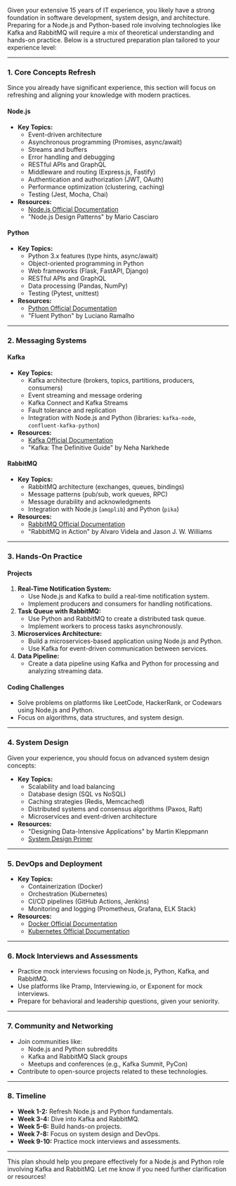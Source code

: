 Given your extensive 15 years of IT experience, you likely have a strong foundation in software development, system design, and architecture. Preparing for a Node.js and Python-based role involving technologies like Kafka and RabbitMQ will require a mix of theoretical understanding and hands-on practice. Below is a structured preparation plan tailored to your experience level:

---

### **1. Core Concepts Refresh**
Since you already have significant experience, this section will focus on refreshing and aligning your knowledge with modern practices.

#### **Node.js**
- **Key Topics:**
  - Event-driven architecture
  - Asynchronous programming (Promises, async/await)
  - Streams and buffers
  - Error handling and debugging
  - RESTful APIs and GraphQL
  - Middleware and routing (Express.js, Fastify)
  - Authentication and authorization (JWT, OAuth)
  - Performance optimization (clustering, caching)
  - Testing (Jest, Mocha, Chai)
- **Resources:**
  - [Node.js Official Documentation](https://nodejs.org/en/docs/)
  - "Node.js Design Patterns" by Mario Casciaro

#### **Python**
- **Key Topics:**
  - Python 3.x features (type hints, async/await)
  - Object-oriented programming in Python
  - Web frameworks (Flask, FastAPI, Django)
  - RESTful APIs and GraphQL
  - Data processing (Pandas, NumPy)
  - Testing (Pytest, unittest)
- **Resources:**
  - [Python Official Documentation](https://docs.python.org/3/)
  - "Fluent Python" by Luciano Ramalho

---

### **2. Messaging Systems**
#### **Kafka**
- **Key Topics:**
  - Kafka architecture (brokers, topics, partitions, producers, consumers)
  - Event streaming and message ordering
  - Kafka Connect and Kafka Streams
  - Fault tolerance and replication
  - Integration with Node.js and Python (libraries: `kafka-node`, `confluent-kafka-python`)
- **Resources:**
  - [Kafka Official Documentation](https://kafka.apache.org/documentation/)
  - "Kafka: The Definitive Guide" by Neha Narkhede

#### **RabbitMQ**
- **Key Topics:**
  - RabbitMQ architecture (exchanges, queues, bindings)
  - Message patterns (pub/sub, work queues, RPC)
  - Message durability and acknowledgments
  - Integration with Node.js (`amqplib`) and Python (`pika`)
- **Resources:**
  - [RabbitMQ Official Documentation](https://www.rabbitmq.com/documentation.html)
  - "RabbitMQ in Action" by Alvaro Videla and Jason J. W. Williams

---

### **3. Hands-On Practice**
#### **Projects**
1. **Real-Time Notification System:**
   - Use Node.js and Kafka to build a real-time notification system.
   - Implement producers and consumers for handling notifications.
2. **Task Queue with RabbitMQ:**
   - Use Python and RabbitMQ to create a distributed task queue.
   - Implement workers to process tasks asynchronously.
3. **Microservices Architecture:**
   - Build a microservices-based application using Node.js and Python.
   - Use Kafka for event-driven communication between services.
4. **Data Pipeline:**
   - Create a data pipeline using Kafka and Python for processing and analyzing streaming data.

#### **Coding Challenges**
- Solve problems on platforms like LeetCode, HackerRank, or Codewars using Node.js and Python.
- Focus on algorithms, data structures, and system design.

---

### **4. System Design**
Given your experience, you should focus on advanced system design concepts:
- **Key Topics:**
  - Scalability and load balancing
  - Database design (SQL vs NoSQL)
  - Caching strategies (Redis, Memcached)
  - Distributed systems and consensus algorithms (Paxos, Raft)
  - Microservices and event-driven architecture
- **Resources:**
  - "Designing Data-Intensive Applications" by Martin Kleppmann
  - [System Design Primer](https://github.com/donnemartin/system-design-primer)

---

### **5. DevOps and Deployment**
- **Key Topics:**
  - Containerization (Docker)
  - Orchestration (Kubernetes)
  - CI/CD pipelines (GitHub Actions, Jenkins)
  - Monitoring and logging (Prometheus, Grafana, ELK Stack)
- **Resources:**
  - [Docker Official Documentation](https://docs.docker.com/)
  - [Kubernetes Official Documentation](https://kubernetes.io/docs/home/)

---

### **6. Mock Interviews and Assessments**
- Practice mock interviews focusing on Node.js, Python, Kafka, and RabbitMQ.
- Use platforms like Pramp, Interviewing.io, or Exponent for mock interviews.
- Prepare for behavioral and leadership questions, given your seniority.

---

### **7. Community and Networking**
- Join communities like:
  - Node.js and Python subreddits
  - Kafka and RabbitMQ Slack groups
  - Meetups and conferences (e.g., Kafka Summit, PyCon)
- Contribute to open-source projects related to these technologies.

---

### **8. Timeline**
- **Week 1-2:** Refresh Node.js and Python fundamentals.
- **Week 3-4:** Dive into Kafka and RabbitMQ.
- **Week 5-6:** Build hands-on projects.
- **Week 7-8:** Focus on system design and DevOps.
- **Week 9-10:** Practice mock interviews and assessments.

---

This plan should help you prepare effectively for a Node.js and Python role involving Kafka and RabbitMQ. Let me know if you need further clarification or resources!
